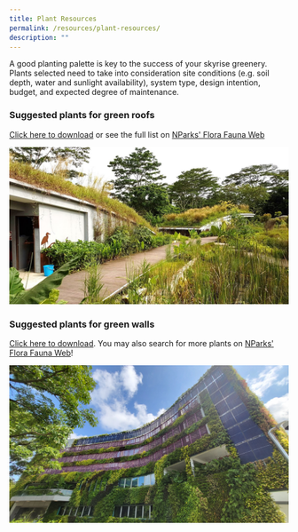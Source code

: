 ```yaml
---
title: Plant Resources
permalink: /resources/plant-resources/
description: ""
---
```

A good planting palette is key to the success of your skyrise greenery. Plants selected need to take into consideration site conditions (e.g. soil depth, water and sunlight availability), system type, design intention, budget, and expected degree of maintenance. 

### **Suggested plants for green roofs**
[Click here to download](/files/Plant%20resources/suggested%20plant%20species%20for%20green%20roofs.pdf) or see the full list on [NParks' Flora Fauna Web](https://www.nparks.gov.sg/florafaunaweb/species-search?tag={50240719-F8B3-4F3D-9106-464B070D91A0}|{CF7C53EB-DA70-4767-9BB4-0A87B22E642E})

<img style="width:600px" src="/images/Skyrise%20Greenery/Kranji.jpg">

### **Suggested plants for green walls** 
[Click here to download](/files/Plant%20resources/suggested%20plant%20species%20for%20green%20walls.pdf). You may also search for more plants on [NParks' Flora Fauna Web](https://www.nparks.gov.sg/florafaunaweb)!

<img style="width:600px" src="/images/Skyrise%20Greenery/keppel.jpg">